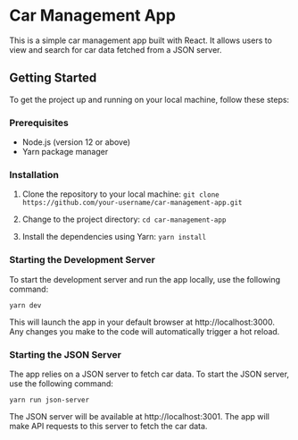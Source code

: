 # Car Management App

This is a simple car management app built with React. It allows users to view and search for car data fetched from a JSON server.

## Getting Started

To get the project up and running on your local machine, follow these steps:

### Prerequisites
- Node.js (version 12 or above)
- Yarn package manager

### Installation
1. Clone the repository to your local machine:
`git clone https://github.com/your-username/car-management-app.git`

2. Change to the project directory:
`cd car-management-app`

3. Install the dependencies using Yarn:
`yarn install`

### Starting the Development Server
To start the development server and run the app locally, use the following command:

`yarn dev`

This will launch the app in your default browser at http://localhost:3000. Any changes you make to the code will automatically trigger a hot reload.

### Starting the JSON Server
The app relies on a JSON server to fetch car data. To start the JSON server, use the following command:

`yarn run json-server`

The JSON server will be available at http://localhost:3001. The app will make API requests to this server to fetch the car data.